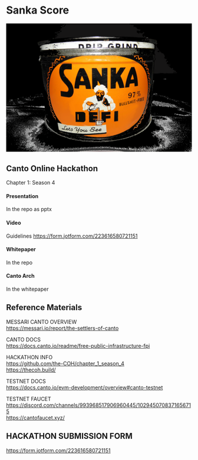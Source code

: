# Sanka Score 
<div align="center">
  <img alt="Sanka" src="media/banner.png" width="600" ><br>
</div>  
    
## Canto Online Hackathon  
Chapter 1: Season 4 

#### Presentation
In the repo as pptx
  
#### Video  
Guidelines https://form.jotform.com/223616580721151  

#### Whitepaper  
In the repo

#### Canto Arch
In the whitepaper  

## Reference Materials

MESSARI CANTO OVERVIEW    
https://messari.io/report/the-settlers-of-canto  

CANTO DOCS  
https://docs.canto.io/readme/free-public-infrastructure-fpi  

HACKATHON INFO  
https://github.com/the-COH/chapter_1_season_4  
https://thecoh.build/  

TESTNET DOCS  
https://docs.canto.io/evm-development/overview#canto-testnet  

TESTNET FAUCET  
https://discord.com/channels/993968517906960445/1029450708371656715  
https://cantofaucet.xyz/  

## HACKATHON SUBMISSION FORM  
https://form.jotform.com/223616580721151
